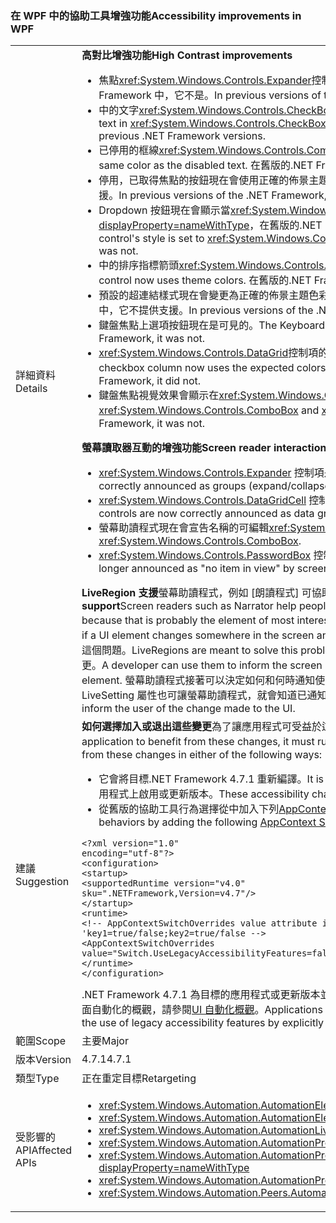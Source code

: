 ### <a name="accessibility-improvements-in-wpf"></a><span data-ttu-id="7d62f-101">在 WPF 中的協助工具增強功能</span><span class="sxs-lookup"><span data-stu-id="7d62f-101">Accessibility improvements in WPF</span></span>

|   |   |
|---|---|
|<span data-ttu-id="7d62f-102">詳細資料</span><span class="sxs-lookup"><span data-stu-id="7d62f-102">Details</span></span>|<span data-ttu-id="7d62f-103"><strong>高對比增強功能</strong></span><span class="sxs-lookup"><span data-stu-id="7d62f-103"><strong>High Contrast improvements</strong></span></span><ul><li><span data-ttu-id="7d62f-104">焦點<xref:System.Windows.Controls.Expander>控制項現在會顯示。</span><span class="sxs-lookup"><span data-stu-id="7d62f-104">The focus for the <xref:System.Windows.Controls.Expander> control is now visible.</span></span> <span data-ttu-id="7d62f-105">在舊版的.NET Framework 中，它不是。</span><span class="sxs-lookup"><span data-stu-id="7d62f-105">In previous versions of the .NET Framework, it was not.</span></span></li><li><span data-ttu-id="7d62f-106">中的文字<xref:System.Windows.Controls.CheckBox>和<xref:System.Windows.Controls.RadioButton>控制項選取此選項現在是看得更清楚比在舊版.NET Framework。</span><span class="sxs-lookup"><span data-stu-id="7d62f-106">The text in <xref:System.Windows.Controls.CheckBox> and <xref:System.Windows.Controls.RadioButton> controls when they are selected is now easier to see than in previous .NET Framework versions.</span></span></li><li><span data-ttu-id="7d62f-107">已停用的框線<xref:System.Windows.Controls.ComboBox>現在是相同的已停用文字色彩。</span><span class="sxs-lookup"><span data-stu-id="7d62f-107">The border of a disabled <xref:System.Windows.Controls.ComboBox> is now the same color as the disabled text.</span></span> <span data-ttu-id="7d62f-108">在舊版的.NET Framework 中，它不是。</span><span class="sxs-lookup"><span data-stu-id="7d62f-108">In previous versions of the .NET Framework, it was not.</span></span></li><li><span data-ttu-id="7d62f-109">停用，已取得焦點的按鈕現在會使用正確的佈景主題色彩。</span><span class="sxs-lookup"><span data-stu-id="7d62f-109">Disabled and focused buttons now use the correct theme color.</span></span> <span data-ttu-id="7d62f-110">在舊版的.NET Framework 中，它們不提供支援。</span><span class="sxs-lookup"><span data-stu-id="7d62f-110">In previous versions of the .NET Framework, they did not.</span></span></li><li><span data-ttu-id="7d62f-111">Dropdown 按鈕現在會顯示當<xref:System.Windows.Controls.ComboBox>控制項的樣式設定為<xref:System.Windows.Controls.ToolBar.ComboBoxStyleKey?displayProperty=nameWithType>，在舊版的.NET Framework 中，不是。</span><span class="sxs-lookup"><span data-stu-id="7d62f-111">The dropdown button is now visible when a <xref:System.Windows.Controls.ComboBox> control's style is set to <xref:System.Windows.Controls.ToolBar.ComboBoxStyleKey?displayProperty=nameWithType>, In previous versions of the .NET Framework, it was not.</span></span></li><li><span data-ttu-id="7d62f-112">中的排序指標箭頭<xref:System.Windows.Controls.DataGrid>控制項現在會使用佈景主題色彩。</span><span class="sxs-lookup"><span data-stu-id="7d62f-112">The sort indicator arrow in a <xref:System.Windows.Controls.DataGrid> control now uses theme colors.</span></span> <span data-ttu-id="7d62f-113">在舊版的.NET Framework 中，它不提供支援。</span><span class="sxs-lookup"><span data-stu-id="7d62f-113">In previous versions of the .NET Framework, it did not.</span></span></li><li><span data-ttu-id="7d62f-114">預設的超連結樣式現在會變更為正確的佈景主題色彩滑鼠。</span><span class="sxs-lookup"><span data-stu-id="7d62f-114">The default hyperlink style now changes to the correct theme color on mouse over.</span></span> <span data-ttu-id="7d62f-115">在舊版的.NET Framework 中，它不提供支援。</span><span class="sxs-lookup"><span data-stu-id="7d62f-115">In previous versions of the .NET Framework, it did not.</span></span></li><li><span data-ttu-id="7d62f-116">鍵盤焦點上選項按鈕現在是可見的。</span><span class="sxs-lookup"><span data-stu-id="7d62f-116">The Keyboard focus on radio buttons is now visible.</span></span> <span data-ttu-id="7d62f-117">在舊版的.NET Framework 中，它不是。</span><span class="sxs-lookup"><span data-stu-id="7d62f-117">In previous versions of the .NET Framework, it was not.</span></span></li><li><span data-ttu-id="7d62f-118"><xref:System.Windows.Controls.DataGrid>控制項的核取方塊資料行現在會預期的色彩使用的鍵盤焦點的意見反應。</span><span class="sxs-lookup"><span data-stu-id="7d62f-118">The <xref:System.Windows.Controls.DataGrid> control's checkbox column now uses the expected colors for keyboard focus feedback.</span></span> <span data-ttu-id="7d62f-119">在舊版的.NET Framework 中，它不提供支援。</span><span class="sxs-lookup"><span data-stu-id="7d62f-119">In previous versions of the .NET Framework, it did not.</span></span></li><li><span data-ttu-id="7d62f-120">鍵盤焦點視覺效果會顯示在<xref:System.Windows.Controls.ComboBox>和<xref:System.Windows.Controls.ListBox>。</span><span class="sxs-lookup"><span data-stu-id="7d62f-120">the Keyboard focus visuals are now visible on <xref:System.Windows.Controls.ComboBox> and <xref:System.Windows.Controls.ListBox>.</span></span> <span data-ttu-id="7d62f-121">在舊版的.NET Framework 中，它不是。</span><span class="sxs-lookup"><span data-stu-id="7d62f-121">In previous versions of the .NET Framework, it was not.</span></span></li></ul><span data-ttu-id="7d62f-122"><strong>螢幕讀取器互動的增強功能</strong></span><span class="sxs-lookup"><span data-stu-id="7d62f-122"><strong>Screen reader interaction improvements</strong></span></span><ul><li><span data-ttu-id="7d62f-123"><xref:System.Windows.Controls.Expander> 控制項是現在正確地宣布為群組 （展開/摺疊） 螢幕助讀程式。</span><span class="sxs-lookup"><span data-stu-id="7d62f-123"><xref:System.Windows.Controls.Expander> controls are now correctly announced as groups (expand/collapse) by screen readers.</span></span></li><li><span data-ttu-id="7d62f-124"><xref:System.Windows.Controls.DataGridCell> 控制項現在正確宣佈為資料方格資料格 （當地語系化） 螢幕助讀程式。</span><span class="sxs-lookup"><span data-stu-id="7d62f-124"><xref:System.Windows.Controls.DataGridCell> controls are now correctly announced as data grid cell (localized) by screen readers.</span></span></li><li><span data-ttu-id="7d62f-125">螢幕助讀程式現在會宣告名稱的可編輯<xref:System.Windows.Controls.ComboBox>。</span><span class="sxs-lookup"><span data-stu-id="7d62f-125">Screen readers will now announce the name of an editable <xref:System.Windows.Controls.ComboBox>.</span></span></li><li><span data-ttu-id="7d62f-126"><xref:System.Windows.Controls.PasswordBox> 控制項不會再經過宣布為&quot;檢視中的任何項目&quot;螢幕助讀程式。</span><span class="sxs-lookup"><span data-stu-id="7d62f-126"><xref:System.Windows.Controls.PasswordBox> controls are no longer announced as &quot;no item in view&quot; by screen readers.</span></span></li></ul><span data-ttu-id="7d62f-127"><strong>LiveRegion 支援</strong>螢幕助讀程式，例如 [朗讀程式] 可協助他人知道應用程式的 UI 內容通常會描述項目目前焦點 UI 相關，因為這可能是大部分使用者感興趣的項目。</span><span class="sxs-lookup"><span data-stu-id="7d62f-127"><strong>LiveRegion support</strong>Screen readers such as Narrator help people know the UI contents of an application, usually by describing something about the UI that's currently focused, because that is probably the element of most interest to the user.</span></span> <span data-ttu-id="7d62f-128">不過，如果 UI 項目位置變更至畫面中並沒有焦點時，使用者可能不會收到通知，遺失的重要資訊。</span><span class="sxs-lookup"><span data-stu-id="7d62f-128">However, if a UI element changes somewhere in the screen and it does not have the focus, the user may not be informed and miss important information.</span></span> <span data-ttu-id="7d62f-129">LiveRegions 是用來解決這個問題。</span><span class="sxs-lookup"><span data-stu-id="7d62f-129">LiveRegions are meant to solve this problem.</span></span> <span data-ttu-id="7d62f-130">開發人員可以使用它們來通知螢幕助讀程式或任何其他 [UI 自動化][UI 自動化概觀](~/docs/framework/ui-automation/ui-automation-overview.md)用戶端的 UI 元素已成為一項重要變更。</span><span class="sxs-lookup"><span data-stu-id="7d62f-130">A developer can use them to inform the screen reader or any other [UI Automation][UI Automation Overview](~/docs/framework/ui-automation/ui-automation-overview.md) client that an important change has been made to a UI element.</span></span> <span data-ttu-id="7d62f-131">螢幕助讀程式接著可以決定如何和何時通知使用者已進行這項變更。</span><span class="sxs-lookup"><span data-stu-id="7d62f-131">The screen reader can then decide how and when to inform the user of this change.</span></span> <span data-ttu-id="7d62f-132">LiveSetting 屬性也可讓螢幕助讀程式，就會知道已通知使用者 ui 所做的變更的重要性。</span><span class="sxs-lookup"><span data-stu-id="7d62f-132">The LiveSetting property also lets the screen reader know how important it is to inform the user of the change made to the UI.</span></span>|
|<span data-ttu-id="7d62f-133">建議</span><span class="sxs-lookup"><span data-stu-id="7d62f-133">Suggestion</span></span>|<span data-ttu-id="7d62f-134"><strong>如何選擇加入或退出這些變更</strong>為了讓應用程式可受益於這些變更，它必須在.NET Framework 4.7.1 上執行或更新版本。</span><span class="sxs-lookup"><span data-stu-id="7d62f-134"><strong>How to opt in or out of these changes</strong>In order for the application to benefit from these changes, it must run on the .NET Framework 4.7.1 or later.</span></span> <span data-ttu-id="7d62f-135">應用程式可以從這些變更的其中一種下列獲益：</span><span class="sxs-lookup"><span data-stu-id="7d62f-135">The application can benefit from these changes in either of the following ways:</span></span><ul><li><span data-ttu-id="7d62f-136">它會將目標.NET Framework 4.7.1 重新編譯。</span><span class="sxs-lookup"><span data-stu-id="7d62f-136">It is recompiled to target the .NET Framework 4.7.1.</span></span> <span data-ttu-id="7d62f-137">這些協助工具變更為預設會在目標為.NET Framework 4.7.1 的 WPF 應用程式上啟用或更新版本。</span><span class="sxs-lookup"><span data-stu-id="7d62f-137">These accessibility changes are enabled by default on WPF applications that target the .NET Framework 4.7.1 or later.</span></span></li><li><span data-ttu-id="7d62f-138">從舊版的協助工具行為選擇從中加入下列[AppContext 參數](~/docs/framework/configure-apps/file-schema/runtime/appcontextswitchoverrides-element.md)中<code>&lt;runtime&gt;</code>區段的應用程式組態檔，並將它設定為 false，如下列範例所示。</span><span class="sxs-lookup"><span data-stu-id="7d62f-138">It opts out of the legacy accessibility behaviors by adding the following [AppContext Switch](~/docs/framework/configure-apps/file-schema/runtime/appcontextswitchoverrides-element.md) in the <code>&lt;runtime&gt;</code> section of the app config file and setting it to false, as the following example shows.</span></span></li></ul><pre><code>&lt;?xml version=&quot;1.0&quot; encoding=&quot;utf-8&quot;?&gt;&#13;&#10;&lt;configuration&gt;&#13;&#10;&lt;startup&gt;&#13;&#10;&lt;supportedRuntime version=&quot;v4.0&quot; sku=&quot;.NETFramework,Version=v4.7&quot;/&gt;&#13;&#10;&lt;/startup&gt;&#13;&#10;&lt;runtime&gt;&#13;&#10;&lt;!-- AppContextSwitchOverrides value attribute is in the form of &#39;key1=true/false;key2=true/false  --&gt;&#13;&#10;&lt;AppContextSwitchOverrides value=&quot;Switch.UseLegacyAccessibilityFeatures=false&quot; /&gt;&#13;&#10;&lt;/runtime&gt;&#13;&#10;&lt;/configuration&gt;&#13;&#10;</code></pre><span data-ttu-id="7d62f-139">.NET Framework 4.7.1 為目標的應用程式或更新版本並想要保留舊版協助工具的行為也可以選擇使用舊版的協助工具功能的明確設為這個 AppContext 參數<code>true</code>。如需使用者介面自動化的概觀，請參閱[UI 自動化概觀](~/docs/framework/ui-automation/ui-automation-overview.md)。</span><span class="sxs-lookup"><span data-stu-id="7d62f-139">Applications that target the .NET Framework 4.7.1 or later and want to preserve the legacy accessibility behavior can opt in to the use of legacy accessibility features by explicitly setting this AppContext switch to <code>true</code>.For an overview of UI automation, see the [UI Automation Overview](~/docs/framework/ui-automation/ui-automation-overview.md).</span></span>|
|<span data-ttu-id="7d62f-140">範圍</span><span class="sxs-lookup"><span data-stu-id="7d62f-140">Scope</span></span>|<span data-ttu-id="7d62f-141">主要</span><span class="sxs-lookup"><span data-stu-id="7d62f-141">Major</span></span>|
|<span data-ttu-id="7d62f-142">版本</span><span class="sxs-lookup"><span data-stu-id="7d62f-142">Version</span></span>|<span data-ttu-id="7d62f-143">4.7.1</span><span class="sxs-lookup"><span data-stu-id="7d62f-143">4.7.1</span></span>|
|<span data-ttu-id="7d62f-144">類型</span><span class="sxs-lookup"><span data-stu-id="7d62f-144">Type</span></span>|<span data-ttu-id="7d62f-145">正在重定目標</span><span class="sxs-lookup"><span data-stu-id="7d62f-145">Retargeting</span></span>|
|<span data-ttu-id="7d62f-146">受影響的 API</span><span class="sxs-lookup"><span data-stu-id="7d62f-146">Affected APIs</span></span>|<ul><li><xref:System.Windows.Automation.AutomationElementIdentifiers.LiveSettingProperty?displayProperty=nameWithType></li><li><xref:System.Windows.Automation.AutomationElementIdentifiers.LiveRegionChangedEvent?displayProperty=nameWithType></li><li><xref:System.Windows.Automation.AutomationLiveSetting?displayProperty=nameWithType></li><li><xref:System.Windows.Automation.AutomationProperties.LiveSettingProperty?displayProperty=nameWithType></li><li><xref:System.Windows.Automation.AutomationProperties.SetLiveSetting(System.Windows.DependencyObject,System.Windows.Automation.AutomationLiveSetting)?displayProperty=nameWithType></li><li><xref:System.Windows.Automation.AutomationProperties.GetLiveSetting(System.Windows.DependencyObject)?displayProperty=nameWithType></li><li><xref:System.Windows.Automation.Peers.AutomationPeer.GetLiveSettingCore?displayProperty=nameWithType></li></ul>|

